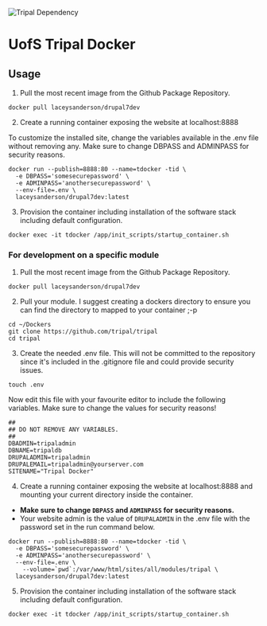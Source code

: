 ![Tripal Dependency](https://img.shields.io/badge/tripal-%3E=3.0-brightgreen)

# UofS Tripal Docker

## Usage

1) Pull the most recent image from the Github Package Repository.

```
docker pull laceysanderson/drupal7dev
```

2) Create a running container exposing the website at localhost:8888

To customize the installed site, change the variables available in the .env file without removing any. Make sure to change DBPASS and ADMINPASS for security reasons.

```
docker run --publish=8888:80 --name=tdocker -tid \
  -e DBPASS='somesecurepassword' \
  -e ADMINPASS='anothersecurepassword' \
  --env-file=.env \
  laceysanderson/drupal7dev:latest
```

3) Provision the container including installation of the software stack including default configuration.

```
docker exec -it tdocker /app/init_scripts/startup_container.sh
```

### For development on a specific module

1) Pull the most recent image from the Github Package Repository.

```
docker pull laceysanderson/drupal7dev
```

2) Pull your module. I suggest creating a dockers directory to ensure you can find the directory to mapped to your container ;-p

```
cd ~/Dockers
git clone https://github.com/tripal/tripal
cd tripal
```

3) Create the needed .env file. This will not be committed to the repository since it's included in the .gitignore file and could provide security issues.

```
touch .env
```

Now edit this file with your favourite editor to include the following variables. Make sure to change the values for security reasons!

```
##
## DO NOT REMOVE ANY VARIABLES.
##
DBADMIN=tripaladmin
DBNAME=tripaldb
DRUPALADMIN=tripaladmin
DRUPALEMAIL=tripaladmin@yourserver.com
SITENAME="Tripal Docker"
```

4) Create a running container exposing the website at localhost:8888 and mounting your current directory inside the container.

- **Make sure to change `DBPASS` and `ADMINPASS` for security reasons.**
- Your website admin is the value of `DRUPALADMIN` in the .env file with the password set in the run command below.

```
docker run --publish=8888:80 --name=tdocker -tid \
  -e DBPASS='somesecurepassword' \
  -e ADMINPASS='anothersecurepassword' \
  --env-file=.env \
	--volume=`pwd`:/var/www/html/sites/all/modules/tripal \
  laceysanderson/drupal7dev:latest
```

5) Provision the container including installation of the software stack including default configuration.

```
docker exec -it tdocker /app/init_scripts/startup_container.sh
```
